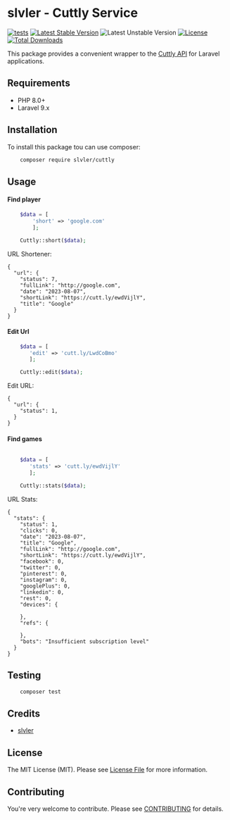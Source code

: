 # slvler - Cuttly Service

[![tests](https://github.com/slvler/laravel-url-shortener/actions/workflows/tests.yml/badge.svg)](https://github.com/slvler/laravel-url-shortener)
[![Latest Stable Version](http://poser.pugx.org/slvler/cuttly/v)](https://packagist.org/packages/slvler/cuttly) 
![Latest Unstable Version](http://poser.pugx.org/slvler/cuttly/v/unstable)
[![License](http://poser.pugx.org/slvler/balldontlie-laravel/license)](https://packagist.org/packages/slvler/balldontlie-laravel)
[![Total Downloads](http://poser.pugx.org/slvler/cuttly/downloads)](https://packagist.org/packages/slvler/cuttly)

This package provides a convenient wrapper to the [Cuttly API](https://cutt.ly/api-documentation/regular-api)  for Laravel applications.

## Requirements

- PHP 8.0+
- Laravel 9.x

## Installation

To install this package tou can use composer:

```bash
    composer require slvler/cuttly
```


## Usage

#### Find player
``` php
    $data = [
        'short' => 'google.com'
        ];

    Cuttly::short($data);
```
URL Shortener:
```
{
  "url": {
    "status": 7,
    "fullLink": "http://google.com",
    "date": "2023-08-07",
    "shortLink": "https://cutt.ly/ewdVijlY",
    "title": "Google"
  }
}
```



#### Edit Url
``` php
    $data = [
       'edit' => 'cutt.ly/LwdCoBmo'
       ];

    Cuttly::edit($data);
```
Edit URL:
```
{
  "url": {
    "status": 1,
  }
}
```

#### Find games
``` php

    $data = [
       'stats' => 'cutt.ly/ewdVijlY'
       ];

    Cuttly::stats($data);
```
URL Stats:
```
{
  "stats": {
    "status": 1,
    "clicks": 0,
    "date": "2023-08-07",
    "title": "Google",
    "fullLink": "http://google.com",
    "shortLink": "https://cutt.ly/ewdVijlY",
    "facebook": 0,
    "twitter": 0,
    "pinterest": 0,
    "instagram": 0,
    "googlePlus": 0,
    "linkedin": 0,
    "rest": 0,
    "devices": {
      
    },
    "refs": {
      
    },
    "bots": "Insufficient subscription level"
  }
}
```





## Testing

```bash
    composer test
```

## Credits

-   [slvler](https://github.com/slvler)

## License

The MIT License (MIT). Please see [License File](https://github.com/slvler/balldontlie-service/blob/main/LICENSE.md) for more information.

## Contributing
You're very welcome to contribute.
Please see [CONTRIBUTING](https://github.com/slvler/balldontlie-service/blob/main/CONTRIBUTING.md) for details.
